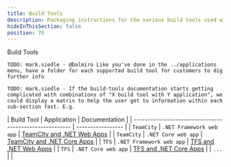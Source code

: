 ```yaml
---
title: Build Tools
description: Packaging instructions for the various build tools used with Octopus Deploy.
hideInThisSection: false
position: 70
---
```


Build Tools

`TODO: mark.siedle - @Dalmiro Like you've done in the ../applications menu, have a folder for each supported build tool for customers to dig further info`

`TODO: mark.siedle - If the build-tools documentation starts getting complicated with combinations of "X build tool with Y application", we could display a matrix to help the user get to information within each sub-section fast. E.g.`

| Build Tool            | Application                     | Documentation     |
| ------------------------------------------------------- | ----------------- |
| `TeamCity`            | `.NET Framework web app`        | [TeamCity and .NET Web Apps](/docs/packaging-applications/creating-packages/build-tools/index.md) |
| `TeamCity`            | `.NET Core web app`             | [TeamCity and .NET Core Apps](/docs/packaging-applications/creating-packages/build-tools/index.md) |
| `TFS`                 | `.NET Framework web app`        | [TFS and .NET Web Apps](/docs/packaging-applications/creating-packages/build-tools/index.md) |
| `TFS`                 | `.NET Core web app`             | [TFS and .NET Core Apps](/docs/packaging-applications/creating-packages/build-tools/index.md) |
| `...`                 |                       |